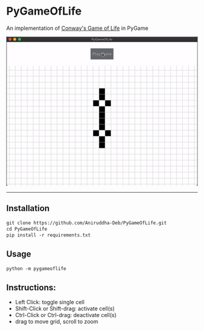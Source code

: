 # PyGameOfLife

An implementation of [Conway's Game of Life](https://conwaylife.com/wiki) in PyGame

![example](ghimg/pentadecathlon.gif)

-------------

## Installation

```
git clone https://github.com/Aniruddha-Deb/PyGameOfLife.git
cd PyGameOfLife
pip install -r requirements.txt
```

## Usage

```
python -m pygameoflife
```

## Instructions:
- Left Click: toggle single cell
- Shift-Click or Shift-drag: activate cell(s)
- Ctrl-Click or Ctrl-drag: deactivate cell(s)
- drag to move grid, scroll to zoom
